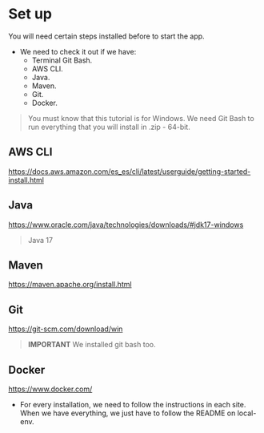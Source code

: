 # Set up 
You will need certain steps installed before to start the app.

- We need to check it out if we have:
    * Terminal Git Bash.
    * AWS CLI.
    * Java.
    * Maven.
    * Git.
    * Docker.
> You must know that this tutorial is for Windows. We need Git Bash to run everything that you will install in .zip - 64-bit.

## AWS CLI
https://docs.aws.amazon.com/es_es/cli/latest/userguide/getting-started-install.html
## Java
https://www.oracle.com/java/technologies/downloads/#jdk17-windows
> Java 17 
## Maven
https://maven.apache.org/install.html
## Git
https://git-scm.com/download/win
> **IMPORTANT**  We installed git bash too.  
## Docker
https://www.docker.com/


- For every installation, we need to follow the instructions in each site.
When we have everything, we just have to follow the README on local-env. 